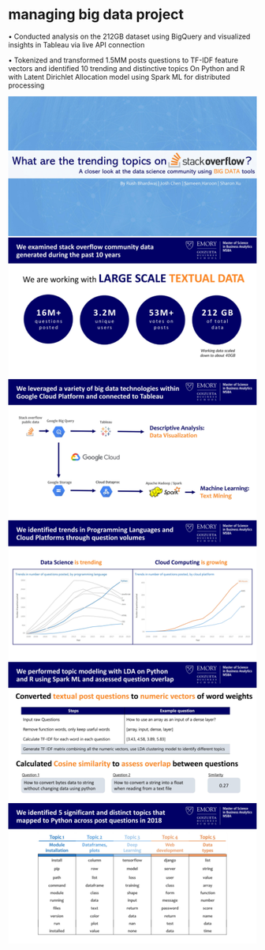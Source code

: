 # managing big data project
•	Conducted analysis on the 212GB dataset using BigQuery and visualized insights in Tableau via live API connection	<br>

•	Tokenized and transformed 1.5MM posts questions to TF-IDF feature vectors and identified 10 trending and distinctive topics On Python and R with Latent Dirichlet Allocation model using Spark ML for distributed processing

![alt text](https://github.com/sharonxuao/managing-big-data-project/blob/master/0001.jpg)
![alt text](https://github.com/sharonxuao/managing-big-data-project/blob/master/0002.jpg)
![alt text](https://github.com/sharonxuao/managing-big-data-project/blob/master/0003.jpg)
![alt text](https://github.com/sharonxuao/managing-big-data-project/blob/master/0004.jpg)
![alt text](https://github.com/sharonxuao/managing-big-data-project/blob/master/0005.jpg)
![alt text](https://github.com/sharonxuao/managing-big-data-project/blob/master/0006.jpg)
